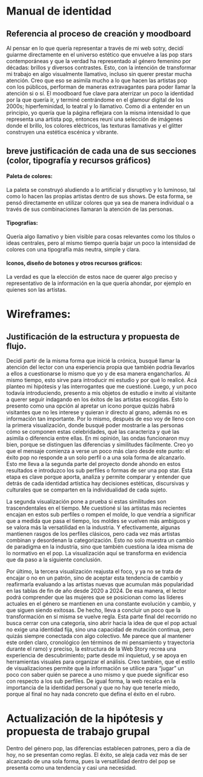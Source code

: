 # Manual de identidad
## Referencia al proceso de creación y moodboard
Al pensar en lo que quería representar a través de mi web sotry, decidí guiarme directamente en el universo estético que envuelve a las pop stars contemporáneas y que la verdad ha representado al género femenino por décadas: brillos y diversos contrastes. Esto, con la intención de transformar mi trabajo en algo visualmente llamativo, incluso sin querer prestar mucha atención. Creo que eso se asimila mucho a lo que hacen las artistas pop con los públicos, performan de maneras extravagantes para poder llamar la atención si o sí. El moodboard fue clave para aterrizar un poco la identidad por la que quería ir, y terminé centrándome en el glamour digital de los 2000s; hiperfeminidad, lo teatral y lo llamativo. Como di a entender en un principio, yo quería que la página reflejara con la misma intensidad lo que representa una artista pop, entonces reuní una selección de imágenes donde el brillo, los colores eléctricos, las texturas llamativas y el glitter construyen una estética escénica y vibrante. 


## breve justificación de cada una de sus secciones (color, tipografía y recursos gráficos)

#### Paleta de colores: 
La paleta se construyó aludiendo a lo artificial y disruptivo y lo luminoso, tal como lo hacen las propias artistas dentro de sus shows. De esta forma, se pensó directamente en utilizar colores que ya sea de manera individual o a través de sus combinaciones llamaran la atención de las personas.

#### Tipografías: 
Quería algo llamativo y bien visible para cosas relevantes como los títulos o ideas centrales, pero al mismo tiempo quería bajar un poco la intensidad de colores con una tipografía más neutra, simple y clara.

#### Iconos, diseño de botones y otros recursos gráficos: 
La verdad es que la elección de estos nace de querer algo preciso y representativo de la información en la que quería ahondar, por ejemplo en quienes son las artistas. 

# Wireframes:
## Justificación de la estructura y propuesta de flujo.

Decidí partir de la misma forma que inicié la crónica, busqué llamar la atención del lector con una experiencia propia que también podría llevarlos a ellos a cuestionarse lo mismo que yo y de esa manera engancharlos. Al mismo tiempo, esto sirve para introducir mi estudio y por qué lo realicé. Acá planteo mi hipótesis y las interrogantes que me cuestioné. Luego, y un poco todavía introduciendo, presento a mis objetos de estudio e invito al visitante a querer seguir indagando en los éxitos de las artistas escogidas. Esto lo presento como una opción al apretar un icono porque quizás habrá visitantes que no les interese y quieran ir directo al grano, además no es información tan importante. Por lo mismo, después de eso voy de lleno con la primera visualización, donde busqué poder mostrarle a las personas cómo se componen estas celebridades, qué las caracteriza y qué las asimila o diferencia entre ellas. En mi opinión, las ondas funcionaron muy bien, porque se distinguen las diferencias y similitudes fácilmente. Creo yo que el mensaje comienza a verse un poco más claro desde este punto: el éxito pop no responde a un solo perfil o a una sola forma de alcanzarlo. Esto me lleva a la segunda parte del proyecto donde ahondo en estos resultados e introduzco los sub perfiles o formas de ser una pop star. Esta etapa es clave porque aporta, analiza y permite comparar y entender que detrás de cada identidad artística hay decisiones estéticas, discursivas y culturales que se comparten en la individualidad de cada sujeto.  

La segunda visualización pone a prueba si estas similitudes son trascendentales en el tiempo. Me cuestioné si las artistas más recientes encajan en estos sub perfiles o rompen el molde, lo que vendría a significar que a medida que pasa el tiempo, los moldes se vuelven más ambiguos y se valora más la versatilidad en la industria. Y efectivamente, algunas mantienen rasgos de los perfiles clásicos, pero cada vez más artistas combinan y desordenan la categorización. Esto no solo muestra un cambio de paradigma en la industria, sino que también cuestiona la idea misma de lo normativo en el pop. La visualización aquí se transforma en evidencia que da paso a la siguiente conclusión.

Por último, la tercera visualización reajusta el foco, y ya no se trata de encajar o no en un patrón, sino de aceptar esta tendencia de cambio y reafirmarla evaluando a las artistas nuevas que acumulan más popularidad en las tablas de fin de año desde 2020 a 2024. De esa manera, el lector podrá comprender que las mujeres que se posicionan como las líderes actuales en el género se mantienen en una constante evolución y cambio, y que siguen siendo exitosas. De hecho, lleva a concluir un poco que la transformación en sí misma se vuelve regla. Esta parte final del recorrido no busca cerrar con una categoría, sino abrir hacia la idea de que el pop actual no exige una identidad fija, sino una capacidad de mutación continua, pero quizás siempre conectada con algo colectivo.
Me parece que al mantener este orden claro, cronológico (en términos de mi pensamiento y trayectoria durante el ramo) y preciso, la estructura de la Web Story recrea una experiencia de descubrimiento; parte desde mi inquietud, y se apoya en herramientas visuales para organizar el análisis. Creo también, que el estilo de visualizaciones permite que la información se utilice para “jugar” un poco con saber quién se parece a uno mismo y que puede significar eso con respecto a los sub perfiles. De igual forma, la web recalca en la importancia de la identidad personal y que no hay que tenerle miedo, porque al final no hay nada concreto que defina el éxito en el rubro. 

# Actualización de la hipótesis y propuesta de trabajo grupal

Dentro del género pop, las diferencias establecen patrones, pero a día de hoy, no se presentan como reglas. El éxito, se aleja cada vez más de ser alcanzado de una sola forma, pues la versatilidad dentro del pop se presenta como una tendencia y casi una necesidad. 
